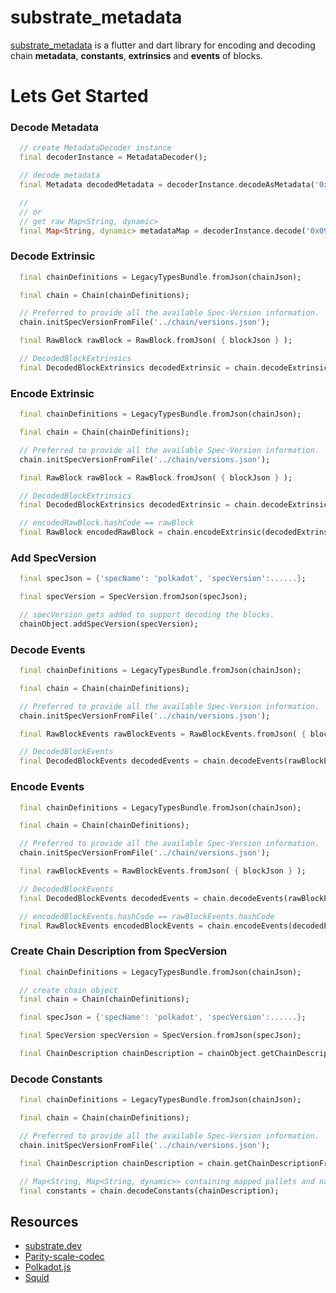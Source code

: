 # substrate_metadata

[substrate_metadata](https://www.pub.dev/packages/substrate_metadata) is a flutter and dart library for encoding and decoding chain **metadata**, **constants**, **extrinsics** and **events** of blocks.

# Lets Get Started

### Decode Metadata

```dart
  // create MetadataDecoder instance
  final decoderInstance = MetadataDecoder();

  // decode metadata
  final Metadata decodedMetadata = decoderInstance.decodeAsMetadata('0x090820....');

  //
  // or
  // get raw Map<String, dynamic>
  final Map<String, dynamic> metadataMap = decoderInstance.decode('0x090820....');
```

### Decode Extrinsic

```dart
  final chainDefinitions = LegacyTypesBundle.fromJson(chainJson);

  final chain = Chain(chainDefinitions);

  // Preferred to provide all the available Spec-Version information.
  chain.initSpecVersionFromFile('../chain/versions.json');

  final RawBlock rawBlock = RawBlock.fromJson( { blockJson } );

  // DecodedBlockExtrinsics
  final DecodedBlockExtrinsics decodedExtrinsic = chain.decodeExtrinsics(rawBlock);
```

### Encode Extrinsic

```dart
  final chainDefinitions = LegacyTypesBundle.fromJson(chainJson);

  final chain = Chain(chainDefinitions);

  // Preferred to provide all the available Spec-Version information.
  chain.initSpecVersionFromFile('../chain/versions.json');

  final RawBlock rawBlock = RawBlock.fromJson( { blockJson } );

  // DecodedBlockExtrinsics
  final DecodedBlockExtrinsics decodedExtrinsic = chain.decodeExtrinsics(rawBlock);

  // encodedRawBlock.hashCode == rawBlock
  final RawBlock encodedRawBlock = chain.encodeExtrinsic(decodedExtrinsic);
```

### Add SpecVersion

```dart
  final specJson = {'specName': 'polkadot', 'specVersion':......};

  final specVersion = SpecVersion.fromJson(specJson);

  // specVersion gets added to support decoding the blocks.
  chainObject.addSpecVersion(specVersion);
```

### Decode Events

```dart
  final chainDefinitions = LegacyTypesBundle.fromJson(chainJson);

  final chain = Chain(chainDefinitions);

  // Preferred to provide all the available Spec-Version information.
  chain.initSpecVersionFromFile('../chain/versions.json');

  final RawBlockEvents rawBlockEvents = RawBlockEvents.fromJson( { blockJson } );

  // DecodedBlockEvents
  final DecodedBlockEvents decodedEvents = chain.decodeEvents(rawBlockEvents);
```

### Encode Events

```dart
  final chainDefinitions = LegacyTypesBundle.fromJson(chainJson);

  final chain = Chain(chainDefinitions);

  // Preferred to provide all the available Spec-Version information.
  chain.initSpecVersionFromFile('../chain/versions.json');

  final rawBlockEvents = RawBlockEvents.fromJson( { blockJson } );

  // DecodedBlockEvents
  final DecodedBlockEvents decodedEvents = chain.decodeEvents(rawBlockEvents);

  // encodedBlockEvents.hashCode == rawBlockEvents.hashCode
  final RawBlockEvents encodedBlockEvents = chain.encodeEvents(decodedEvents);
```

### Create Chain Description from SpecVersion

```dart
  final chainDefinitions = LegacyTypesBundle.fromJson(chainJson);

  // create chain object
  final chain = Chain(chainDefinitions);

  final specJson = {'specName': 'polkadot', 'specVersion':......};

  final SpecVersion specVersion = SpecVersion.fromJson(specJson);

  final ChainDescription chainDescription = chainObject.getChainDescriptionFromSpecVersion(specVersion);
```

### Decode Constants

```dart
  final chainDefinitions = LegacyTypesBundle.fromJson(chainJson);

  final chain = Chain(chainDefinitions);

  // Preferred to provide all the available Spec-Version information.
  chain.initSpecVersionFromFile('../chain/versions.json');

  final ChainDescription chainDescription = chain.getChainDescriptionFromSpecVersion()

  // Map<String, Map<String, dynamic>> containing mapped pallets and names
  final constants = chain.decodeConstants(chainDescription);
```

## Resources

- [substrate.dev](https://substrate.dev/docs/en/knowledgebase/advanced/codec)
- [Parity-scale-codec](https://github.com/paritytech/parity-scale-codec)
- [Polkadot.js](http://polkadot.js.org/)
- [Squid](https://github.com/subsquid/squid)
